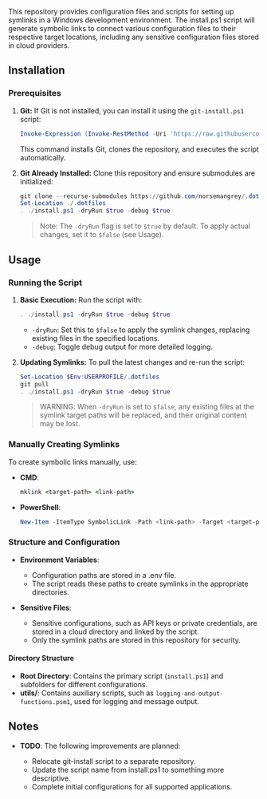 This repository provides configuration files and scripts for setting up symlinks in a Windows development environment. The install.ps1 script will generate symbolic links to connect various configuration files to their respective target locations, including any sensitive configuration files stored in cloud providers.

## Installation

### Prerequisites

1. **Git:** If Git is not installed, you can install it using the `git-install.ps1` script:

    ```powershell
    Invoke-Expression (Invoke-RestMethod -Uri 'https://raw.githubusercontent.com/norsemangrey/.dotfiles/master/git-install.ps1')
    ```

    This command installs Git, clones the repository, and executes the script automatically.

2. **Git Already Installed:** Clone this repository and ensure submodules are initialized:

    ```powershell
    git clone --recurse-submodules https://github.com/norsemangrey/.dotfiles.git
    Set-Location ./.dotfiles
    . ./install.ps1 -dryRun $true -debug $true
    ```
    >Note: The `-dryRun` flag is set to `$true` by default. To apply actual changes, set it to `$false` (see Usage).

## Usage

### Running the Script

1. **Basic Execution:** Run the script with:

    ```powershell
    . ./install.ps1 -dryRun $true -debug $true
    ```
   - `-dryRun`: Set this to `$false` to apply the symlink changes, replacing existing files in the specified locations.
   - `-debug`: Toggle debug output for more detailed logging.

2. **Updating Symlinks:** To pull the latest changes and re-run the script:

    ```powershell
    Set-Location $Env:USERPROFILE/.dotfiles
    git pull
    . ./install.ps1 -dryRun $true -debug $true
    ```
    >WARNING: When `-dryRun` is set to `$false`, any existing files at the symlink target paths will be replaced, and their original content may be lost.

### Manually Creating Symlinks

To create symbolic links manually, use:

- **CMD**:

    ```cmd
    mklink <target-path> <link-path>
    ```
- **PowerShell**:

    ```powershell
    New-Item -ItemType SymbolicLink -Path <link-path> -Target <target-path>
    ```

### Structure and Configuration

- **Environment Variables**:

  - Configuration paths are stored in a .env file.
  - The script reads these paths to create symlinks in the appropriate directories.

- **Sensitive Files**:

  - Sensitive configurations, such as API keys or private credentials, are stored in a cloud directory and linked by the script.
  - Only the symlink paths are stored in this repository for security.

#### Directory Structure

- **Root Directory**: Contains the primary script (`install.ps1`) and subfolders for different configurations.
- **utils/**: Contains auxiliary scripts, such as `logging-and-output-functions.psm1`, used for logging and message output.

## Notes

- **TODO**: The following improvements are planned:

  - Relocate git-install script to a separate repository.
  - Update the script name from install.ps1 to something more descriptive.
  - Complete initial configurations for all supported applications.
